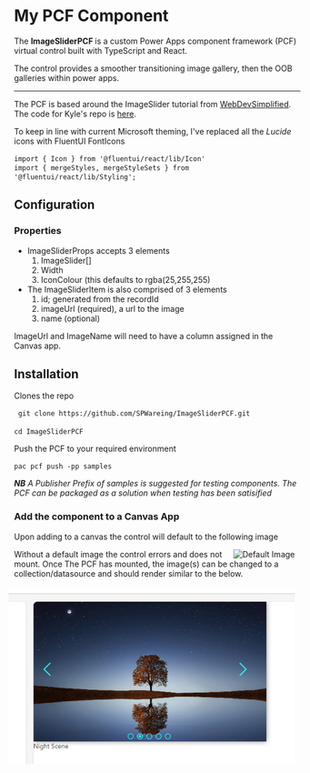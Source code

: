 # My PCF Component

The <b>ImageSliderPCF </b> is a custom Power Apps component framework (PCF) virtual control built with TypeScript and React.

The control provides a smoother transitioning image gallery, then the OOB galleries within power apps.

----

The PCF is based around the ImageSlider tutorial from [WebDevSimplified](https://www.youtube.com/watch?v=Kx8XlKRBZx8&ab_channel=WebDevSimplified). The code for Kyle's repo is [here](https://github.com/WebDevSimplified/react-image-slider).

To keep in line with current Microsoft theming, I've replaced all the <i>Lucide</i> icons with FluentUI FontIcons

```
import { Icon } from '@fluentui/react/lib/Icon'
import { mergeStyles, mergeStyleSets } from '@fluentui/react/lib/Styling';
```

## Configuration

### Properties



- ImageSliderProps accepts 3 elements
    1. ImageSlider[]
    2. Width
    3. IconColour (this defaults to rgba(25,255,255)
- The ImageSliderItem is also comprised of 3 elements
  1. id; generated from the recordId
  2. imageUrl (required), a url to the image
  3. name (optional) 

ImageUrl and ImageName will need to have a column assigned in the Canvas app.

## Installation

Clones the repo

```
 git clone https://github.com/SPWareing/ImageSliderPCF.git

cd ImageSliderPCF
```
Push the PCF to your required environment

```
pac pcf push -pp samples

```
<i><b>NB</b> A Publisher Prefix of samples is suggested for testing components. The PCF can be packaged as a solution when testing has been satisified</i>

### Add the component to a Canvas App

Upon adding to a canvas the control will default to the following image




<p align="center"><img src="https://fabricweb.azureedge.net/fabric-website/placeholders/350x150.png"
     alt="Default Image"
     style="float: right; margin-right: 10px;" /></p>

Without a default image the control errors and does not mount. Once The PCF has mounted, the image(s) can be changed to a collection/datasource and should render similar to the below.



<p align="center" ><img src="screensnip.png"
     alt="Screenshot of PCF"
     style="float: right; margin-right: 10px;" /></p>



